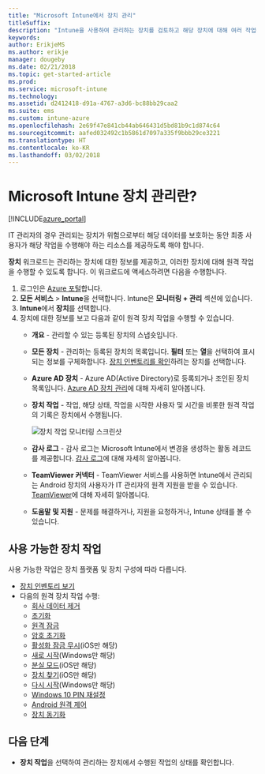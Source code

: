 ```yaml
---
title: "Microsoft Intune에서 장치 관리"
titleSuffix: 
description: "Intune을 사용하여 관리하는 장치를 검토하고 해당 장치에 대해 여러 작업을 수행합니다."
keywords: 
author: ErikjeMS
ms.author: erikje
manager: dougeby
ms.date: 02/21/2018
ms.topic: get-started-article
ms.prod: 
ms.service: microsoft-intune
ms.technology: 
ms.assetid: d2412418-d91a-4767-a3d6-bc88bb29caa2
ms.suite: ems
ms.custom: intune-azure
ms.openlocfilehash: 2e69f47e841cb44ab646431d5bd81b9c1d874c64
ms.sourcegitcommit: aafed032492c1b5861d7097a335f9bbb29ce3221
ms.translationtype: HT
ms.contentlocale: ko-KR
ms.lasthandoff: 03/02/2018
---
```

# <a name="what-is-microsoft-intune-device-management"></a>Microsoft Intune 장치 관리란?


[!INCLUDE[azure_portal](./includes/azure_portal.md)]

IT 관리자의 경우 관리되는 장치가 위험으로부터 해당 데이터를 보호하는 동안 최종 사용자가 해당 작업을 수행해야 하는 리소스를 제공하도록 해야 합니다.

**장치** 워크로드는 관리하는 장치에 대한 정보를 제공하고, 이러한 장치에 대해 원격 작업을 수행할 수 있도록 합니다. 이 워크로드에 액세스하려면 다음을 수행합니다.

1. 로그인은 [Azure 포털](https://portal.azure.com)합니다.
2. **모든 서비스** > **Intune**을 선택합니다. Intune은 **모니터링 + 관리** 섹션에 있습니다.
3. **Intune**에서 **장치**를 선택합니다.
4. 장치에 대한 정보를 보고 다음과 같이 원격 장치 작업을 수행할 수 있습니다.
    - **개요** - 관리할 수 있는 등록된 장치의 스냅숏입니다.
    - **모든 장치** - 관리하는 등록된 장치의 목록입니다. **필터** 또는 **열**을 선택하여 표시되는 정보를 구체화합니다. [장치 인벤토리를 확인](device-inventory.md)하려는 장치를 선택합니다.
    - **Azure AD 장치** - Azure AD(Active Directory)로 등록되거나 조인된 장치 목록입니다. [Azure AD 장치 관리](https://docs.microsoft.com/azure/active-directory/device-management-introduction)에 대해 자세히 알아봅니다.
    - **장치 작업** - 작업, 해당 상태, 작업을 시작한 사용자 및 시간을 비롯한 원격 작업의 기록은 장치에서 수행됩니다.

        ![장치 작업 모니터링 스크린샷](./media/monitor-device-actions.png)

    - **감사 로그** - 감사 로그는 Microsoft Intune에서 변경을 생성하는 활동 레코드를 제공합니다. [감사 로그](monitor-audit-logs.md)에 대해 자세히 알아봅니다.
    - **TeamViewer 커넥터** - TeamViewer 서비스를 사용하면 Intune에서 관리되는 Android 장치의 사용자가 IT 관리자의 원격 지원을 받을 수 있습니다. [TeamViewer](device-profile-android-teamviewer.md)에 대해 자세히 알아봅니다.
    - **도움말 및 지원** - 문제를 해결하거나, 지원을 요청하거나, Intune 상태를 볼 수 있습니다.  
    
## <a name="available-device-actions"></a>사용 가능한 장치 작업
사용 가능한 작업은 장치 플랫폼 및 장치 구성에 따라 다릅니다.

- [장치 인벤토리 보기](device-inventory.md)
- 다음의 원격 장치 작업 수행:
    - [회사 데이터 제거](devices-wipe.md#remove-company-data)
    - [초기화](devices-wipe.md#factory-reset)
    - [원격 잠금](device-remote-lock.md)
    - [암호 초기화](device-passcode-reset.md)
    - [활성화 잠금 무시](device-activation-lock-bypass.md)(iOS만 해당)
    - [새로 시작](device-fresh-start.md)(Windows만 해당)
    - [분실 모드](device-lost-mode.md)(iOS만 해당)
    - [장치 찾기](device-locate.md)(iOS만 해당)
    - [다시 시작](device-restart.md)(Windows만 해당)
    - [Windows 10 PIN 재설정](device-windows-pin-reset.md)
    - [Android 원격 제어](device-profile-android-teamviewer.md)
    - [장치 동기화](device-sync.md)


## <a name="next-steps"></a>다음 단계

- **장치 작업**을 선택하여 관리하는 장치에서 수행된 작업의 상태를 확인합니다.
